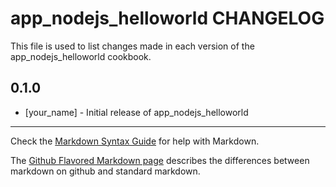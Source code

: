 app_nodejs_helloworld CHANGELOG
===============================

This file is used to list changes made in each version of the app_nodejs_helloworld cookbook.

0.1.0
-----
- [your_name] - Initial release of app_nodejs_helloworld

- - -
Check the [Markdown Syntax Guide](http://daringfireball.net/projects/markdown/syntax) for help with Markdown.

The [Github Flavored Markdown page](http://github.github.com/github-flavored-markdown/) describes the differences between markdown on github and standard markdown.
